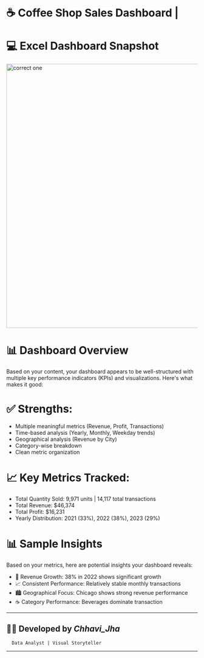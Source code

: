 # ☕ Coffee Shop Sales Dashboard | 
# 💻 Excel Dashboard Snapshot 
<img width="1372" height="695" alt="correct one " src="https://github.com/user-attachments/assets/1ed71ebc-cb30-4811-a8e2-25a7c4f27542" /> 

# 📊 Dashboard Overview                                 
Based on your content, your dashboard appears to be well-structured with multiple key performance indicators (KPIs) and visualizations. Here's what makes it good:

# ✅ Strengths: 
- Multiple meaningful metrics (Revenue, Profit, Transactions)
- Time-based analysis (Yearly, Monthly, Weekday trends)
- Geographical analysis (Revenue by City)
- Category-wise breakdown
- Clean metric organization

# 📈 Key Metrics Tracked:                          
- Total Quantity Sold: 9,971 units | 14,117 total transactions
- Total Revenue: $46,374
- Total Profit: $16,231
- Yearly Distribution: 2021 (33%), 2022 (38%), 2023 (29%)

# 📊 Sample Insights
Based on your metrics, here are potential insights your dashboard reveals: 
 * 🔼 Revenue Growth: 38% in 2022 shows significant growth
 * 📈 Consistent Performance: Relatively stable monthly transactions
 * 🏙️ Geographical Focus: Chicago shows strong revenue performance
 * ☕ Category Performance: Beverages dominate transaction

---
## 👩‍💻 Developed by *Chhavi_Jha*
      Data Analyst | Visual Storyteller 
---

